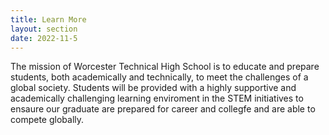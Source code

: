```yaml
---
title: Learn More
layout: section
date: 2022-11-5
---
```


The mission of Worcester Technical High School is to educate and prepare students, both academically and technically, to meet the challenges of a global society. Students will be provided with a highly supportive and academically challenging learning enviroment in the STEM initiatives to ensaure our graduate are prepared for career and collegfe and are able to compete globally.